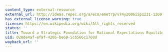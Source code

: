 ```yaml
---
content_type: external-resource
external_url: http://ideas.repec.org/a/ecm/emetrp/v74y2006i5p1231-1269.html
has_external_license_warning: true
license: https://en.wikipedia.org/wiki/All_rights_reserved
status: ''
title: Toward a Strategic Foundation for Rational Expectations Equilibrium
uid: 028de4af-ef9f-4206-be69-5cb566c1768d
wayback_url: ''
---
```

